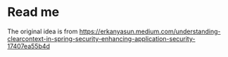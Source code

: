 # Read me

The original idea is from
https://erkanyasun.medium.com/understanding-clearcontext-in-spring-security-enhancing-application-security-17407ea55b4d
